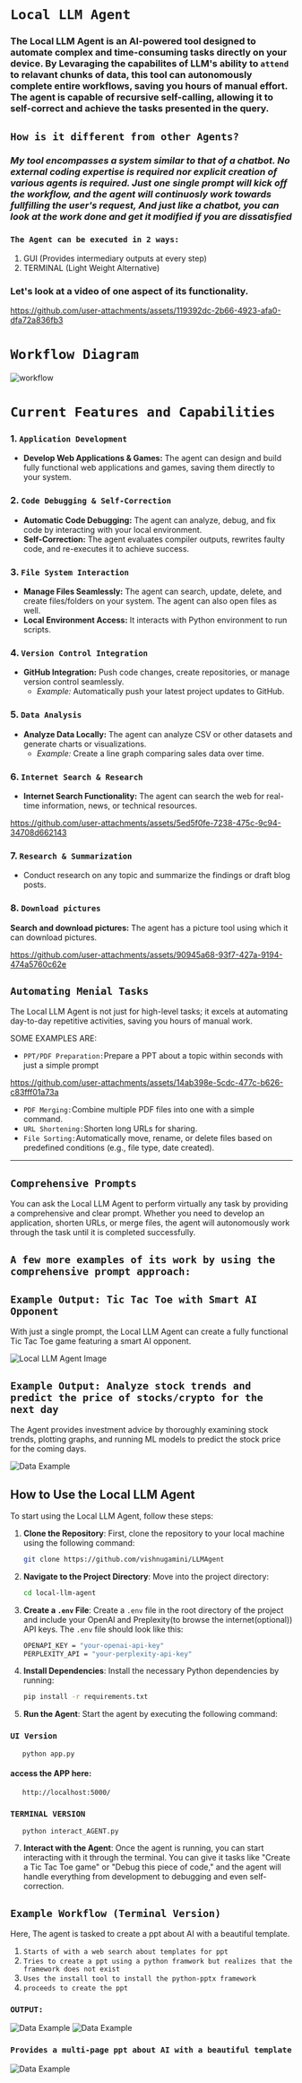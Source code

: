 # `Local LLM Agent`
### The Local LLM Agent is an AI-powered tool designed to automate complex and time-consuming tasks directly on your device. By Levaraging the capabilites of LLM's ability to `attend` to relavant chunks of data, this tool can autonomously complete entire workflows, saving you hours of manual effort. The agent is capable of recursive self-calling, allowing it to self-correct and achieve the tasks presented in the query.

## `How is it different from other Agents?`
### *My tool encompasses a system similar to that of a chatbot. No external coding expertise is required nor explicit creation of various agents is required. Just one single prompt will kick off the workflow, and the agent will continuosly work towards fullfilling the user's request, And just like a chatbot, you can look at the work done and get it modified if you are dissatisfied*

### `The Agent can be executed in 2 ways:`
1. GUI (Provides intermediary outputs at every step)
2. TERMINAL (Light Weight Alternative)

### Let's look at a video of one aspect of its functionality.
https://github.com/user-attachments/assets/119392dc-2b66-4923-afa0-dfa72a836fb3

# `Workflow Diagram`
![workflow](https://github.com/user-attachments/assets/71e2c360-f1be-4d50-8714-1ef79e1a3b15)

# `Current Features and Capabilities`

### 1. `Application Development`
- **Develop Web Applications & Games:** The agent can design and build fully functional web applications and games, saving them directly to your system.

### 2. `Code Debugging & Self-Correction`
- **Automatic Code Debugging:** The agent can analyze, debug, and fix code by interacting with your local environment.
- **Self-Correction:** The agent evaluates compiler outputs, rewrites faulty code, and re-executes it to achieve success.

### 3. `File System Interaction`
- **Manage Files Seamlessly:** The agent can search, update, delete, and create files/folders on your system. The agent can also open files as well.
- **Local Environment Access:** It interacts with Python environment to run scripts.

### 4. `Version Control Integration`
- **GitHub Integration:** Push code changes, create repositories, or manage version control seamlessly.
  - *Example:* Automatically push your latest project updates to GitHub.
    
### 5. `Data Analysis`
- **Analyze Data Locally:** The agent can analyze CSV or other datasets and generate charts or visualizations.
  - *Example:* Create a line graph comparing sales data over time.

### 6. `Internet Search & Research`
- **Internet Search Functionality:** The agent can search the web for real-time information, news, or technical resources.

https://github.com/user-attachments/assets/5ed5f0fe-7238-475c-9c94-34708d662143

### 7. `Research & Summarization`
- Conduct research on any topic and summarize the findings or draft blog posts.
  
### 8. `Download pictures`
**Search and download pictures:** The agent has a picture tool using which it can download pictures.

https://github.com/user-attachments/assets/90945a68-93f7-427a-9194-474a5760c62e

## `Automating Menial Tasks`
The Local LLM Agent is not just for high-level tasks; it excels at automating day-to-day repetitive activities, saving you hours of manual work.

SOME EXAMPLES ARE:
- `PPT/PDF Preparation:`Prepare a PPT about a topic within seconds with just a simple prompt

https://github.com/user-attachments/assets/14ab398e-5cdc-477c-b626-c83fff01a73a

- `PDF Merging:`Combine multiple PDF files into one with a simple command.
- `URL Shortening:`Shorten long URLs for sharing.
- `File Sorting:`Automatically move, rename, or delete files based on predefined conditions (e.g., file type, date created).

---
## `Comprehensive Prompts`
You can ask the Local LLM Agent to perform virtually any task by providing a comprehensive and clear prompt. Whether you need to develop an application, shorten URLs, or merge files, the agent will autonomously work through the task until it is completed successfully.

## `A few more examples of its work by using the comprehensive prompt approach:`
## `Example Output: Tic Tac Toe with Smart AI Opponent`
With just a single prompt, the Local LLM Agent can create a fully functional Tic Tac Toe game featuring a smart AI opponent.

![Local LLM Agent Image](imgs/pic-1.png)

## `Example Output: Analyze stock trends and predict the price of stocks/crypto for the next day`
The Agent provides investment advice by thoroughly examining stock trends, plotting graphs, and running ML models to predict the stock price for the coming days.

![Data Example](imgs/pic-5.png)

## How to Use the Local LLM Agent

To start using the Local LLM Agent, follow these steps:

1. **Clone the Repository**: First, clone the repository to your local machine using the following command:
   ```bash
   git clone https://github.com/vishnugamini/LLMAgent
2. **Navigate to the Project Directory**: Move into the project directory:
   ```bash
   cd local-llm-agent
3. **Create a `.env` File**: Create a `.env` file in the root directory of the project and include your OpenAI and Preplexity(to browse the internet(optional)) API keys. The `.env` file should look like this:
   ```bash
   OPENAPI_KEY = "your-openai-api-key"
   PERPLEXITY_API = "your-perplexity-api-key"
4. **Install Dependencies**: Install the necessary Python dependencies by running:
   ```bash
   pip install -r requirements.txt
5. **Run the Agent**: Start the agent by executing the following command:
   
  ### `UI Version`
       python app.py
  #### access the APP here:
       http://localhost:5000/
   
  ### `TERMINAL VERSION`
       python interact_AGENT.py


7. **Interact with the Agent**: Once the agent is running, you can start interacting with it through the terminal. You can give it tasks like "Create a Tic Tac Toe game" or "Debug this piece of code," and the agent will handle everything from development to debugging and even self-correction.

## `Example Workflow (Terminal Version)`

Here, The agent is tasked to create a ppt about AI with a beautiful template. 

1. `Starts of with a web search about templates for ppt`
2. `Tries to create a ppt using a python framwork but realizes that the framework does not exist`
3. `Uses the install tool to install the python-pptx framework`
4. `proceeds to create the ppt`
### `OUTPUT: `
![Data Example](imgs/pic-10.png)
![Data Example](imgs/pic-11.png)
### `Provides a multi-page ppt about AI with a beautiful template`
![Data Example](imgs/pic-12.png)
